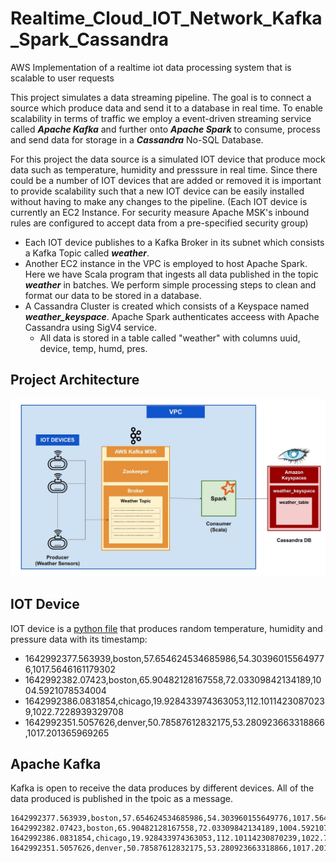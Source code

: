 # Realtime_Cloud_IOT_Network_Kafka_Spark_Cassandra
AWS Implementation of a realtime iot data processing system that is scalable to user requests

This project simulates a data streaming pipeline. The goal is to connect a source which produce data and send it to a database in real time. To enable scalability in terms of traffic we employ a event-driven streaming service called ***Apache Kafka*** and further onto ***Apache Spark*** to consume, process and send data for storage in a ***Cassandra*** No-SQL Database.

For this project the data source is a simulated IOT device that produce mock data such as temperature, humidity and presssure in real time. Since there could be a number of IOT devices that are added or removed it is important to provide scalability such that a new IOT device can be easily installed without having to make any changes to the pipeline.
(Each IOT device is currently an EC2 Instance. For security measure Apache MSK's inbound rules are configured to accept data from a pre-specified security group)
* Each IOT device publishes to a Kafka Broker in its subnet which consists a Kafka Topic called ***weather***.
* Another EC2 instance in the VPC is employed to host Apache Spark. Here we have Scala program that ingests all data published in the topic ***weather*** in batches. We perform simple processing steps to clean and format our data to be stored in a database.
* A Cassandra Cluster is created which consists of a Keyspace named ***weather_keyspace***. Apache Spark authenticates acceess with Apache Cassandra using SigV4 service.
  * All data is stored in a table called "weather" with columns uuid, device, temp, humd, pres.

## Project Architecture
![Network Architecture](https://github.com/AshwinDeshpande96/Realtime_Cloud_IOT_Network_Kafka_Spark_Cassandra/blob/main/Realtime_IOT.jpg)


## IOT Device
IOT device is a [python file](https://github.com/AshwinDeshpande96/Realtime_Cloud_IOT_Network_Kafka_Spark_Cassandra/blob/main/iot_devices.py) that produces random temperature, humidity and pressure data with its timestamp: 
* 1642992377.563939,boston,57.654624534685986,54.303960155649776,1017.5646161179302
* 1642992382.07423,boston,65.90482128167558,72.03309842134189,1004.5921078534004
* 1642992386.0831854,chicago,19.928433974363053,112.10114230870239,1022.7228939329708
* 1642992351.5057626,denver,50.78587612832175,53.280923663318866,1017.201365969265


## Apache Kafka
Kafka is open to receive the data produces by different devices. All of the data produced is published in the tpoic as a message.
```
1642992377.563939,boston,57.654624534685986,54.303960155649776,1017.5646161179302
1642992382.07423,boston,65.90482128167558,72.03309842134189,1004.5921078534004
1642992386.0831854,chicago,19.928433974363053,112.10114230870239,1022.7228939329708
1642992351.5057626,denver,50.78587612832175,53.280923663318866,1017.201365969265
```
